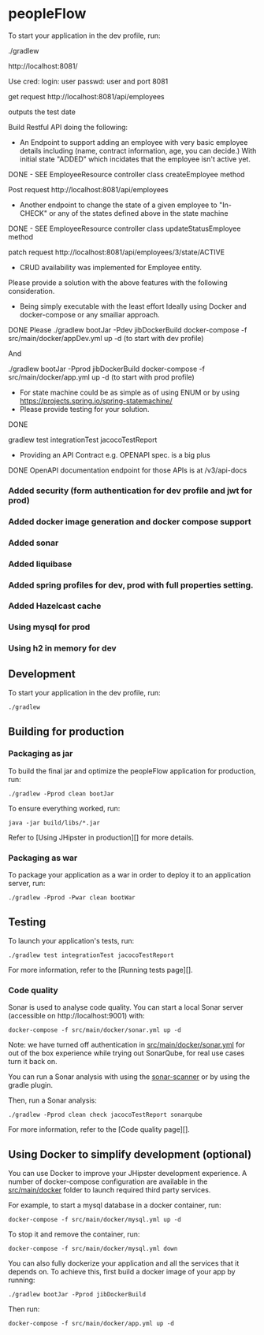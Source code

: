 # peopleFlow

To start your application in the dev profile, run:

./gradlew

http://localhost:8081/

Use cred: login: user passwd: user and port 8081

 get request  http://localhost:8081/api/employees
 
 outputs the test date



Build  Restful API doing the following:

- An Endpoint to support adding an employee with very basic employee details including (name, contract information, age, you can decide.) With initial state "ADDED" which incidates that the employee isn't active yet.

DONE - SEE  EmployeeResource controller class createEmployee method

Post request  http://localhost:8081/api/employees

- Another endpoint to change the state of a given employee to "In-CHECK" or any of the states defined above in the state machine

DONE - SEE  EmployeeResource controller class updateStatusEmployee method

patch  request http://localhost:8081/api/employees/3/state/ACTIVE 

+ CRUD availability was implemented for Employee entity.
 


Please provide a solution with the  above features with the following consideration.

- Being simply executable with the least effort Ideally using Docker and docker-compose or any smailiar approach.

DONE
Please 
./gradlew bootJar -Pdev jibDockerBuild 
docker-compose -f src/main/docker/appDev.yml up -d
(to start with dev profile)

And 

./gradlew bootJar -Pprod jibDockerBuild 
docker-compose -f src/main/docker/app.yml up -d
(to start with prod profile)

 
- For state machine could be as simple as of using ENUM or by using https://projects.spring.io/spring-statemachine/ 
- Please provide testing for your solution.

DONE
 
gradlew test integrationTest jacocoTestReport

- Providing an API Contract e.g. OPENAPI spec. is a big plus 

DONE
OpenAPI documentation endpoint for those APIs is at /v3/api-docs


### Added security (form authentication for dev profile and jwt for prod)
### Added docker image generation and docker compose support  
### Added sonar
### Added liquibase
### Added spring profiles for dev, prod with full properties setting.
### Added Hazelcast cache 
### Using mysql for prod 
### Using h2 in memory for dev

## Development

To start your application in the dev profile, run:

```
./gradlew
```


## Building for production

### Packaging as jar

To build the final jar and optimize the peopleFlow application for production, run:

```
./gradlew -Pprod clean bootJar
```

To ensure everything worked, run:

```
java -jar build/libs/*.jar
```

Refer to [Using JHipster in production][] for more details.

### Packaging as war

To package your application as a war in order to deploy it to an application server, run:

```
./gradlew -Pprod -Pwar clean bootWar
```

## Testing

To launch your application's tests, run:

```
./gradlew test integrationTest jacocoTestReport
```

For more information, refer to the [Running tests page][].

### Code quality

Sonar is used to analyse code quality. You can start a local Sonar server (accessible on http://localhost:9001) with:

```
docker-compose -f src/main/docker/sonar.yml up -d
```

Note: we have turned off authentication in [src/main/docker/sonar.yml](src/main/docker/sonar.yml) for out of the box experience while trying out SonarQube, for real use cases turn it back on.

You can run a Sonar analysis with using the [sonar-scanner](https://docs.sonarqube.org/display/SCAN/Analyzing+with+SonarQube+Scanner) or by using the gradle plugin.

Then, run a Sonar analysis:

```
./gradlew -Pprod clean check jacocoTestReport sonarqube
```

For more information, refer to the [Code quality page][].

## Using Docker to simplify development (optional)

You can use Docker to improve your JHipster development experience. A number of docker-compose configuration are available in the [src/main/docker](src/main/docker) folder to launch required third party services.

For example, to start a mysql database in a docker container, run:

```
docker-compose -f src/main/docker/mysql.yml up -d
```

To stop it and remove the container, run:

```
docker-compose -f src/main/docker/mysql.yml down
```

You can also fully dockerize your application and all the services that it depends on.
To achieve this, first build a docker image of your app by running:

```
./gradlew bootJar -Pprod jibDockerBuild
```

Then run:

```
docker-compose -f src/main/docker/app.yml up -d
```




